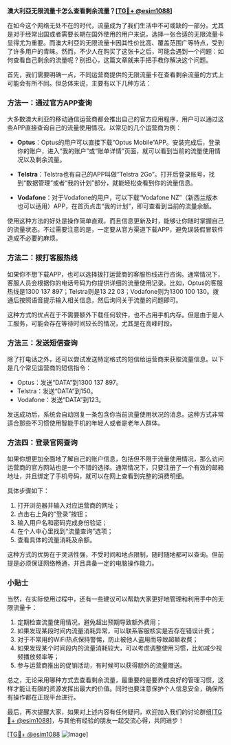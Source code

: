 **澳大利亞无限流量卡怎么查看剩余流量？[[TG💪+ @esim1088](https://t.me/s/esim1088)]**

在如今这个网络无处不在的时代，流量成为了我们生活中不可或缺的一部分。尤其是对于经常出国或者需要长期在国外使用的用户来说，选择一张合适的无限流量卡显得尤为重要。而澳大利亞的无限流量卡因其性价比高、覆盖范围广等特点，受到了许多用户的青睐。然而，不少人在购买了这张卡之后，可能会遇到一个问题：如何查看自己剩余的流量呢？别担心，这篇文章就来手把手教你解决这个问题。

首先，我们需要明确一点，不同运营商提供的无限流量卡在查看剩余流量的方式上可能会有所不同。但总体来说，主要有以下几种方法：

### 方法一：通过官方APP查询

大多数澳大利亚的移动通信运营商都会推出自己的官方应用程序，用户可以通过这些APP直接查询自己的流量使用情况。以常见的几个运营商为例：

- **Optus**：Optus的用户可以直接下载“Optus Mobile”APP。安装完成后，登录你的账户，进入“我的账户”或“账单详情”页面，就可以看到当前的流量使用情况以及剩余流量。
  
- **Telstra**：Telstra也有自己的APP叫做“Telstra 2Go”。打开后登录账号，找到“数据管理”或者“我的计划”部分，就能轻松查看到你的流量信息。

- **Vodafone**：对于Vodafone的用户，可以下载“Vodafone NZ”（新西兰版本也可以适用）APP，在首页点击“我的计划”，即可查看到当前的流量余额。

使用这种方法的好处是操作简单直观，而且信息更新及时，能够让你随时掌握自己的流量状态。不过需要注意的是，一定要从官方渠道下载APP，避免误装假冒软件造成不必要的麻烦。

### 方法二：拨打客服热线

如果你不想下载APP，也可以选择拨打运营商的客服热线进行咨询。通常情况下，客服人员会根据你的电话号码为你提供详细的流量使用记录。比如，Optus的客服热线是1300 137 897；Telstra则是13 22 03；Vodafone则为1300 100 130。拨通后按照语音提示输入相关信息，然后询问关于流量的问题即可。

这种方式的优点在于不需要额外下载任何软件，也不占用手机内存。但是由于是人工服务，可能会存在等待时间较长的情况，尤其是在高峰时段。

### 方法三：发送短信查询

除了打电话之外，还可以尝试发送特定格式的短信给运营商来获取流量信息。以下是几个常见运营商的短信指令：

- Optus：发送“DATA”到1300 137 897。
- Telstra：发送“DATA”到150。
- Vodafone：发送“DATA”到123。

发送成功后，系统会自动回复一条包含你当前流量使用状况的消息。这种方式非常适合那些不习惯使用智能手机的年轻人或者是老年人群体。

### 方法四：登录官网查询

如果你想更加全面地了解自己的账户信息，包括但不限于流量使用情况，那么访问运营商的官方网站也是一个不错的选择。通常情况下，只要注册了一个有效的邮箱地址，并且绑定了手机号码，就可以在网上查看到完整的消费明细。

具体步骤如下：
1. 打开浏览器并输入对应运营商的网址；
2. 点击右上角的“登录”按钮；
3. 输入用户名和密码完成身份验证；
4. 在个人中心里找到“流量查询”选项；
5. 查看具体的流量消耗及余额。

这种方式的优势在于灵活性强，不受时间和地点限制，随时随地都可以查询。但前提是必须保证网络畅通，并且具备一定的电脑操作能力。

### 小贴士

当然，在实际使用过程中，还有一些建议可以帮助大家更好地管理和利用手中的无限流量卡：

1. 定期检查流量使用情况，避免超出预期导致额外费用；
2. 如果发现某段时间内流量消耗异常，可以联系客服核实是否存在错误计费；
3. 对于不常用的WiFi热点保持警惕，防止被他人盗用而导致超额收费；
4. 如果发现某个时间段内的流量消耗较大，可以考虑调整使用习惯，比如减少视频播放频率等；
5. 参与运营商推出的促销活动，有时候可以获得额外的流量赠送。

总之，无论采用哪种方式去查看剩余流量，最重要的是要养成良好的管理习惯，这样才能让有限的资源发挥出最大的价值。同时也要注意保护个人信息安全，确保所有操作都在正规平台进行。

最后，再次提醒大家，如果对上述内容有任何疑问，欢迎加入我们的讨论群组[[TG💪+ @esim1088](https://t.me/s/esim1088)]，与其他有经验的朋友一起交流心得，共同进步！

[[TG💪+ @esim1088](https://t.me/s/esim1088) ![Image](https://i.postimg.cc/4NQfJmqS/Snipaste-2025-05-13-00-14-12.png)]
